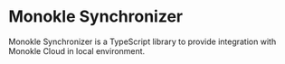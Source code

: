 # Monokle Synchronizer

Monokle Synchronizer is a TypeScript library to provide integration with Monokle Cloud in local environment.

